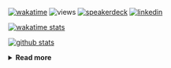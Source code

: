 [![wakatime](https://wakatime.com/badge/user/ddf27f94-292a-4343-b7eb-1143a4c6cf87.svg)](https://wakatime.com/@ddf27f94-292a-4343-b7eb-1143a4c6cf87)
![views](https://komarev.com/ghpvc/?username=chck&color=blueviolet)
[![speakerdeck](https://img.shields.io/badge/Speaker_Deck-chck-8a2be2?style=flat-square&logo=speaker-deck)](https://speakerdeck.com/chck)
[![linkedin](https://img.shields.io/badge/LinkedIn-chck-8a2be2?style=flat-square&logo=linkedin)](https://www.linkedin.com/in/chck/)

[![wakatime stats](https://github-readme-stats-nine-umber-51.vercel.app/api/wakatime?username=chck&layout=compact&count_private=true&hide_title=true&hide=Other&theme=buefy&langs_count=14)](https://wakatime.com/@chck?rank=me)

[![github stats](https://github-readme-stats-nine-umber-51.vercel.app/api?username=chck&count_private=true&show_icons=true&hide_title=true&theme=buefy)](https://github.com/anuraghazra/github-readme-stats)

<details>
  <summary><b>Read more</b></summary>
  <br>

  <!--START_SECTION:waka-->
**🐱 My GitHub Data** 

> 📦 132.5 kB Used in GitHub's Storage 
 > 
> 🏆 622 Contributions in the Year 2025
 > 
> 💼 Opted to Hire
 > 
> 📜 133 Public Repositories 
 > 
> 🔑 24 Private Repositories 
 > 
**I'm a Night 🦉** 

```text
🌞 Morning                1351 commits        ████░░░░░░░░░░░░░░░░░░░░░   17.28 % 
🌆 Daytime                2322 commits        ███████░░░░░░░░░░░░░░░░░░   29.70 % 
🌃 Evening                2204 commits        ███████░░░░░░░░░░░░░░░░░░   28.19 % 
🌙 Night                  1940 commits        ██████░░░░░░░░░░░░░░░░░░░   24.82 % 
```
📅 **I'm Most Productive on Thursday** 

```text
Monday                   1415 commits        █████░░░░░░░░░░░░░░░░░░░░   18.10 % 
Tuesday                  1233 commits        ████░░░░░░░░░░░░░░░░░░░░░   15.77 % 
Wednesday                1447 commits        █████░░░░░░░░░░░░░░░░░░░░   18.51 % 
Thursday                 1689 commits        █████░░░░░░░░░░░░░░░░░░░░   21.61 % 
Friday                   834 commits         ███░░░░░░░░░░░░░░░░░░░░░░   10.67 % 
Saturday                 514 commits         ██░░░░░░░░░░░░░░░░░░░░░░░   06.58 % 
Sunday                   685 commits         ██░░░░░░░░░░░░░░░░░░░░░░░   08.76 % 
```


📊 **This Week I Spent My Time On** 

```text
💬 Programming Languages: 
Other                    8 hrs 25 mins       ███████████████████░░░░░░   77.37 % 
TOML                     1 hr 21 mins        ███░░░░░░░░░░░░░░░░░░░░░░   12.49 % 
Markdown                 38 mins             █░░░░░░░░░░░░░░░░░░░░░░░░   05.95 % 
SQL                      18 mins             █░░░░░░░░░░░░░░░░░░░░░░░░   02.86 % 
gitignore                6 mins              ░░░░░░░░░░░░░░░░░░░░░░░░░   00.97 % 

🔥 Editors: 
Chrome                   10 hrs 24 mins      ████████████████████████░   95.58 % 
Neovim                   19 mins             █░░░░░░░░░░░░░░░░░░░░░░░░   03.01 % 
Obsidian                 9 mins              ░░░░░░░░░░░░░░░░░░░░░░░░░   01.38 % 
Zed                      0 secs              ░░░░░░░░░░░░░░░░░░░░░░░░░   00.03 % 
```

**I Mostly Code in Python** 

```text
Python                   47 repos            ████████░░░░░░░░░░░░░░░░░   33.57 % 
Jupyter Notebook         19 repos            ███░░░░░░░░░░░░░░░░░░░░░░   13.57 % 
Ruby                     11 repos            ██░░░░░░░░░░░░░░░░░░░░░░░   07.86 % 
HCL                      6 repos             █░░░░░░░░░░░░░░░░░░░░░░░░   04.29 % 
TypeScript               6 repos             █░░░░░░░░░░░░░░░░░░░░░░░░   04.29 % 
```



**Timeline**

![Lines of Code chart](https://raw.githubusercontent.com/chck/chck/main/assets/bar_graph.png)


 Last Updated on 2025-07-24 02:30 UTC
<!--END_SECTION:waka-->
</details>

